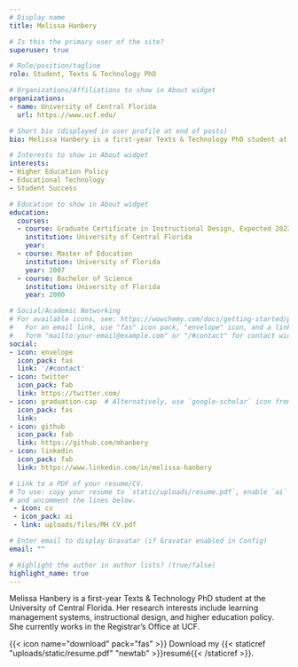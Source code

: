 ```yaml
---
# Display name
title: Melissa Hanbery

# Is this the primary user of the site?
superuser: true

# Role/position/tagline
role: Student, Texts & Technology PhD

# Organizations/Affiliations to show in About widget
organizations:
- name: University of Central Florida
  url: https://www.ucf.edu/

# Short bio (displayed in user profile at end of posts)
bio: Melissa Hanbery is a first-year Texts & Technology PhD student at the University of Central Florida. Her research interests include learning management systems, instructional design, and higher education policy. She currently works in the Registrar’s Office at UCF.

# Interests to show in About widget
interests:
- Higher Education Policy
- Educational Technology
- Student Success

# Education to show in About widget
education:
  courses:
  - course: Graduate Certificate in Instructional Design, Expected 2022
    institution: University of Central Florida
    year: 
  - course: Master of Education
    institution: University of Florida
    year: 2007
  - course: Bachelor of Science
    institution: University of Florida
    year: 2000

# Social/Academic Networking
# For available icons, see: https://wowchemy.com/docs/getting-started/page-builder/#icons
#   For an email link, use "fas" icon pack, "envelope" icon, and a link in the
#   form "mailto:your-email@example.com" or "/#contact" for contact widget.
social:
- icon: envelope
  icon_pack: fas
  link: '/#contact'
- icon: twitter
  icon_pack: fab
  link: https://twitter.com/
- icon: graduation-cap  # Alternatively, use `google-scholar` icon from `ai` icon pack
  icon_pack: fas
  link: 
- icon: github
  icon_pack: fab
  link: https://github.com/mhanbery
- icon: linkedin
  icon_pack: fab
  link: https://www.linkedin.com/in/melissa-hanbery

# Link to a PDF of your resume/CV.
# To use: copy your resume to `static/uploads/resume.pdf`, enable `ai` icons in `params.toml`, 
# and uncomment the lines below.
 - icon: cv
 - icon_pack: ai
 - link: uploads/files/MH CV.pdf

# Enter email to display Gravatar (if Gravatar enabled in Config)
email: ""

# Highlight the author in author lists? (true/false)
highlight_name: true
---
```


Melissa Hanbery is a first-year Texts & Technology PhD student at the University of Central Florida. Her research interests include learning management systems, instructional design, and higher education policy. She currently works in the Registrar’s Office at UCF.

{{< icon name="download" pack="fas" >}} Download my {{< staticref "uploads/static/resume.pdf" "newtab" >}}resumé{{< /staticref >}}.
